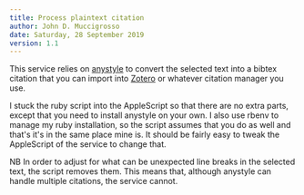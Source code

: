 ```yaml
---
title: Process plaintext citation
author: John D. Muccigrosso
date: Saturday, 28 September 2019
version: 1.1
---
```


This service relies on [anystyle](https://github.com/inukshuk/anystyle) to convert the selected text into a bibtex citation that you can import into [Zotero](https://zotero.org/) or whatever citation manager you use.

I stuck the ruby script into the AppleScript so that there are no extra parts, except that you need to install anystyle on your own. I also use rbenv to manage my ruby installation, so the script assumes that you do as well and that's it's in the same place mine is. It should be fairly easy to tweak the AppleScript of the service to change that.

NB In order to adjust for what can be unexpected line breaks in the selected text, the script removes them. This means that, although anystyle can handle multiple citations, the service cannot.
